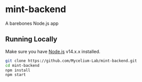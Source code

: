 # mint-backend

A barebones Node.js app

## Running Locally

Make sure you have [Node.js](http://nodejs.org/) v14.x.x installed.

```sh
git clone https://github.com/Mycelium-Lab/mint-backend.git
cd mint-backend
npm install
npm start
```

